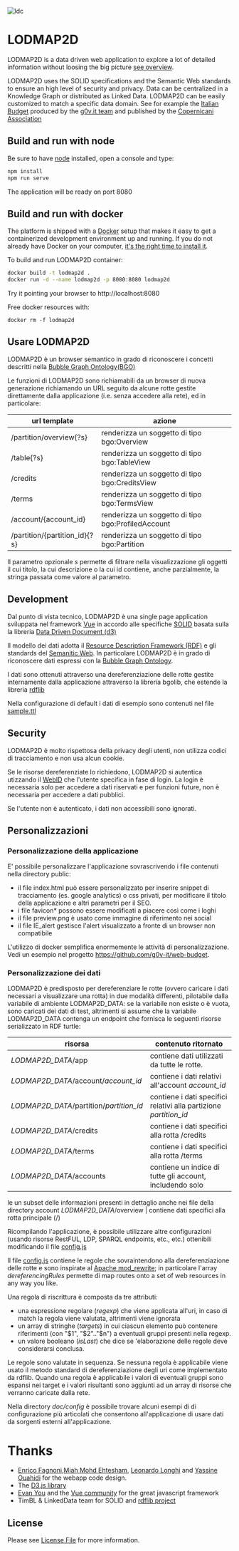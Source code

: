 ![ldc](http://linkeddata.center/resources/v4/logo/Logo-colori-trasp_oriz-640x220.png)
# LODMAP2D

LODMAP2D is a data driven web application to explore a lot of detailed information without loosing the big picture [see overview](http://bit.ly/lodmap2d_p).

LODMAP2D uses the SOLID specifications and the Semantic Web standards to ensure an high level of security and privacy. Data can be centralized in a Knowledge Graph or distributed as Linked Data. LODMAP2D can be easily customized to match a specific data domain. See for example the [Italian Budget](https://budget.g0v.it) produced by the [g0v.it team](https://github.com/gov-it/) and published by the [Copernicani Association](http://copernicani.it)


## Build and run with node

Be sure to have [node](https://nodejs.org) installed, open a console and type:

```bash
npm install
npm run serve
```

The application will be ready on port 8080

 
## Build and run with docker

The platform is shipped with a [Docker](https://docker.com) setup that makes it easy to get a containerized development environment up and running. 
If you do not already have Docker on your computer, 
[it's the right time to install it](https://docs.docker.com/install/).

To build and run LODMAP2D container:

```bash
docker build -t lodmap2d .
docker run -d --name lodmap2d -p 8080:8080 lodmap2d
```

Try it pointing your browser to http://localhost:8080

Free docker resources with:

```
docker rm -f lodmap2d
```

## Usare LODMAP2D

LODMAP2D è un browser semantico in grado di riconoscere i concetti descritti
nella [Bubble Graph Ontology(BGO)](http://linkeddata.center/lodmap-bgo/v1)

Le funzioni di LODMAP2D sono richiamabili da un browser di nuova generazione richiamando un URL seguito da alcune rotte gestite direttamente dalla applicazione (i.e. senza accedere alla rete), ed in particolare:

| url template | azione |
|------------- |------- |
| /partition/overview{?s} | renderizza un soggetto di tipo bgo:Overview  |
| /table{?s} | renderizza un soggetto di tipo bgo:TableView  |
| /credits | renderizza un soggetto di tipo bgo:CreditsView |
| /terms | renderizza un soggetto di tipo bgo:TermsView |
| /account/{account_id} | renderizza un soggetto di tipo bgo:ProfiledAccount |
| /partition/{partition_id}{?s} | renderizza un soggetto di tipo bgo:Partition |


Il parametro opzionale  *s* permette di filtrare nella visualizzazione gli oggetti il cui titolo, la cui descrizione o la cui id contiene, anche parzialmente, la stringa passata come valore al parametro.


## Development

Dal punto di vista tecnico, LODMAP2D è una single page application sviluppata nel framework [Vue](https://vuejs.org/) in accordo alle specifiche [SOLID](https://github.com/solid/solid-spec) basata sulla la libreria [Data Driven Document (d3)](https://d3js.org/)

Il modello dei dati adotta il [Resource Description Framework (RDF)](https://www.w3.org/RDF/) e gli standards del [Semanitic Web](https://www.w3.org/standards/semanticweb/data). 
In particolare LODMAP2D è in grado di riconoscere dati espressi con la [Bubble Graph Ontology](http://linkeddata.center/lodmap-bgo/v1).

I dati sono ottenuti attraverso una dereferenziazione delle rotte gestite internamente dalla applicazione attraverso la libreria bgolib, che estende la libreria [rdflib](https://github.com/linkeddata/rdflib.js/)

Nella configurazione di default i dati di esempio sono contenuti nel file 
[sample.ttl](public/sample.ttl)

## Security

LODMAP2D è molto rispettosa della privacy degli utenti, non utilizza codici di tracciamento e non usa alcun cookie.

Se le risorse dereferenziate lo richiedono, LODMAP2D si autentica utizzando il [WebID](https://www.w3.org/wiki/WebID) che l'utente specifica in fase di login. La login è necessaria solo
per accedere a dati riservati e per funzioni future, non è necessaria per accedere a dati pubblici.

Se l'utente non è autenticato, i dati non accessibili sono ignorati.

## Personalizzazioni

### Personalizzazione della applicazione

E' possibile personalizzare l'applicazione sovrascrivendo i file contenuti nella directory public:

- il file index.html può essere personalizzato per inserire snippet di tracciamento (es. google analytics) o css privati, per modificare il titolo della applicazione e altri parametri per il SEO.
- i file favicon* possono essere modificati a piacere così come i loghi
- il file preview.png è usato come immagine di riferimento nei social
- il file IE_alert gestisce l'alert visualizzato a fronte di un browser non compatibile
   
L'utilizzo di docker semplifica enormemente le attività di personalizzazione. Vedi un esempio nel progetto https://github.com/g0v-it/web-budget.


### Personalizzazione dei dati

LODMAP2D è predisposto per dereferenziare le rotte (ovvero caricare i dati necessari a visualizzare una rotta) in due modalità differenti, pilotabile dalla variabile di ambiente LODMAP2D_DATA: se la variabile non esiste o è vuota, sono caricati dei dati di test, altrimenti si assume che la variabile LODMAP2D_DATA contenga un endpoint che fornisca le seguenti risorse serializzato in RDF turtle:

risorsa | contenuto ritornato
------- | -------------------
*LODMAP2D_DATA*/app | contiene dati utilizzati da tutte le rotte.
*LODMAP2D_DATA*/account/*account_id*  | contiene i dati relativi all'account *account_id*
*LODMAP2D_DATA*/partition/*partition_id*  | contiene i dati specifici relativi alla partizione *partition_id*
*LODMAP2D_DATA*/credits | contiene i dati specifici alla rotta /credits
*LODMAP2D_DATA*/terms | contiene i dati  specifici alla rotta /terms 
*LODMAP2D_DATA*/accounts | contiene un indice di tutte gli account, includendo solo
le un subset delle informazioni presenti in dettaglio anche nei file della directory account 
*LODMAP2D_DATA*/overview | contiene  dati  specifici alla rotta principale (/)

Ricompilando l'applicazione, è possibile utilizzare altre configurazioni (usando risorse RestFUL, LDP, SPARQL endpoints, etc., etc.) ottenibili modificando il file [config.js](config.js)

Il file [config.js](config.js) contiene le regole che sovraintendono alla dereferenziazione delle rotte
e sono inspirate al [Apache mod_rewrite](https://httpd.apache.org/docs/current/rewrite/); in particolare l'array *dereferencingRules* permette di map routes onto a set of web resources in any way you like.


Una regola di riscrittura è composta da tre attributi:

- una espressione regolare (*regexp*) che viene applicata all'uri, in caso di match la regola viene valutata,
altrimenti viene ignorata
- un array di stringhe (*targets*) in cui ciascun elemento può contenere riferimenti (con "$1", "$2".."$n") a eventuali gruppi presenti nella regexp. 
- un valore booleano (*isLast*) che dice se 'elaborazione delle regole deve considerarsi conclusa.

Le regole sono valutate in sequenza. Se nessuna regola è applicabile viene usato il metodo standard di dereferenziazione degli uri come implementato da rdflib.
Quando una regola è applicabile i valori di eventuali gruppi sono espansi nei target e i valori risultanti sono aggiunti ad un array di risorse che verranno caricate dalla rete.

Nella directory *doc/config* è possibile trovare alcuni esempi di di configurazione più articolati che consentono all'applicazione di usare dati da sorgenti esterni all'applicazione.

# Thanks

- [Enrico Fagnoni](https://github.com/ecow),[Miah Mohd Ehtesham](https://github.com/miahmohd), [Leonardo Longhi](https://github.com/LeonardoLonghi) and [Yassine Ouahidi](https://github.com/YassineOuahidi) for the webapp code design.
- The [D3.js library](https://d3js.org/)
- [Evan You](http://evanyou.me/) and the [Vue community](https://vuejs.org) for the great javascript framework
- TimBL & LinkedData team for SOLID and [rdflib project](https://github.com/linkeddata/rdflib.js)

## License

Please see [License File](LICENSE) for more information.
